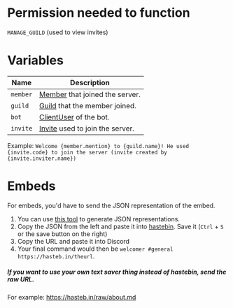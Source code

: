 
# Permission needed to function
`MANAGE_GUILD` (used to view invites)

# Variables
| Name     | Description |
| -------- | ------------------------------------------------------------------------------------------------------ |
| `member` | [Member](https://discordpy.readthedocs.io/en/rewrite/api.html#discord.Member) that joined the server.  |
| `guild`  | [Guild](https://discordpy.readthedocs.io/en/rewrite/api.html#discord.Guild) that the member joined.    |
| `bot`    | [ClientUser](https://discordpy.readthedocs.io/en/rewrite/api.html#discord.ClientUser) of the bot.      |
| `invite` | [Invite](https://discordpy.readthedocs.io/en/rewrite/api.html#discord.Invite) used to join the server. |

Example: `Welcome {member.mention} to {guild.name}! He used {invite.code} to join the server (invite created by {invite.inviter.name})`

# Embeds
For embeds, you'd have to send the JSON representation of the embed.    
1. You can use [this tool](https://leovoel.github.io/embed-visualizer/) to generate JSON representations.
2. Copy the JSON from the left and paste it into [hastebin](https://hasteb.in/). Save it (`Ctrl` + `S` or the save button on the right)
3. Copy the URL and paste it into Discord
4. Your final command would then be `welcomer #general https://hasteb.in/theurl`.

##### If you want to use your own text saver thing instead of hastebin, send the raw URL.
For example: https://hasteb.in/raw/about.md
